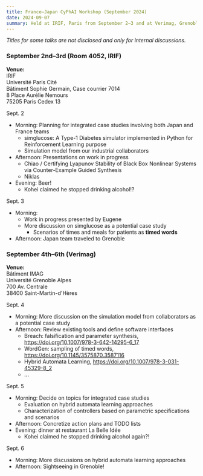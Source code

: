 ```yaml
---
title: France–Japan CyPhAI Workshop (September 2024)
date: 2024-09-07
summary: Held at IRIF, Paris from September 2–3 and at Verimag, Grenoble from September 4-6
---
```


*Titles for some talks are not disclosed and only for internal discussions.*


### September 2nd–3rd (Room 4052, IRIF)
**Venue:**  
IRIF  
Université Paris Cité  
Bâtiment Sophie Germain, Case courrier 7014  
8 Place Aurélie Nemours  
75205 Paris Cedex 13  

Sept. 2
+ Morning: Planning for integrated case studies involving both Japan and France teams
  * simglucose: A Type-1 Diabetes simulator implemented in Python for Reinforcement Learning purpose
  * Simulation model from our industrial collaborators
+ Afternoon: Presentations on work in progress
  * Chiao / Certifying Lyapunov Stability of Black Box Nonlinear Systems via Counter-Example Guided Synthesis
  * Niklas
+ Evening: Beer!
  * Kohei claimed he stopped drinking alcohol!?

Sept. 3
* Morning:
  - Work in progress presented by Eugene
  - More discussion on simglucose as a potential case study
    * Scenarios of times and meals for patients as **timed words**
* Afternoon: Japan team traveled to Grenoble


### September 4th–6th (Verimag)
**Venue:**  
Bâtiment IMAG  
Université Grenoble Alpes  
700 Av. Centrale  
38400 Saint-Martin-d'Hères  

Sept. 4
+ Morning: More discussion on the simulation model from collaborators as a potential case study
+ Afternoon: Review existing tools and define software interfaces
  * Breach: falsification and parameter synthesis, https://doi.org/10.1007/978-3-642-14295-6_17
  * WordGen: sampling of timed words, https://doi.org/10.1145/3575870.3587116
  * Hybrid Automata Learning, https://doi.org/10.1007/978-3-031-45329-8_2
  * ...
  
Sept. 5
+ Morning: Decide on topics for integrated case studies
  * Evaluation on hybrid automata learning approaches
  * Characterization of controllers based on parametric specifications and scenarios
+ Afternoon: Concretize action plans and TODO lists
+ Evening: dinner at restaurant La Belle Idée
  * Kohei claimed he stopped drinking alcohol again?!

Sept. 6
+ Morning: More discussions on hybrid automata learning approaches
+ Afternoon: Sightseeing in Grenoble!
